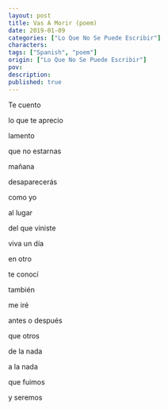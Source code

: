 ```yaml
---
layout: post
title: Vas A Morir (poem)
date: 2019-01-09
categories: ["Lo Que No Se Puede Escribir"]
characters: 
tags: ["Spanish", "poem"]
origin: ["Lo Que No Se Puede Escribir"]
pov: 
description: 
published: true
---
```


Te cuento

lo que te aprecio

lamento

que no estarnas

mañana

desaparecerás

como yo

al lugar

del que viniste

viva un día

en otro

te conocí

también

me iré

antes o después

que otros

de la nada

a la nada

que fuimos

y seremos
